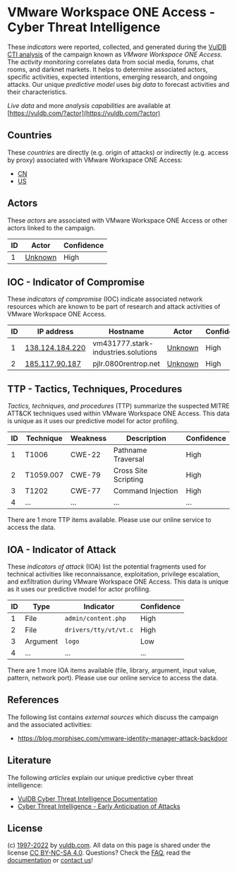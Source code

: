 # VMware Workspace ONE Access - Cyber Threat Intelligence

These _indicators_ were reported, collected, and generated during the [VulDB CTI analysis](https://vuldb.com/?kb.cti) of the campaign known as _VMware Workspace ONE Access_. The _activity monitoring_ correlates data from social media, forums, chat rooms, and darknet markets. It helps to determine associated actors, specific activities, expected intentions, emerging research, and ongoing attacks. Our unique _predictive model_ uses _big data_ to forecast activities and their characteristics.

_Live data_ and more _analysis capabilities_ are available at [https://vuldb.com/?actor](https://vuldb.com/?actor)

## Countries

These _countries_ are directly (e.g. origin of attacks) or indirectly (e.g. access by proxy) associated with VMware Workspace ONE Access:

* [CN](https://vuldb.com/?country.cn)
* [US](https://vuldb.com/?country.us)

## Actors

These _actors_ are associated with VMware Workspace ONE Access or other actors linked to the campaign.

ID | Actor | Confidence
-- | ----- | ----------
1 | [Unknown](https://vuldb.com/?actor.unknown) | High

## IOC - Indicator of Compromise

These _indicators of compromise_ (IOC) indicate associated network resources which are known to be part of research and attack activities of VMware Workspace ONE Access.

ID | IP address | Hostname | Actor | Confidence
-- | ---------- | -------- | ----- | ----------
1 | [138.124.184.220](https://vuldb.com/?ip.138.124.184.220) | vm431777.stark-industries.solutions | [Unknown](https://vuldb.com/?actor.unknown) | High
2 | [185.117.90.187](https://vuldb.com/?ip.185.117.90.187) | pjlr.0800rentrop.net | [Unknown](https://vuldb.com/?actor.unknown) | High

## TTP - Tactics, Techniques, Procedures

_Tactics, techniques, and procedures_ (TTP) summarize the suspected MITRE ATT&CK techniques used within VMware Workspace ONE Access. This data is unique as it uses our predictive model for actor profiling.

ID | Technique | Weakness | Description | Confidence
-- | --------- | -------- | ----------- | ----------
1 | T1006 | CWE-22 | Pathname Traversal | High
2 | T1059.007 | CWE-79 | Cross Site Scripting | High
3 | T1202 | CWE-77 | Command Injection | High
4 | ... | ... | ... | ...

There are 1 more TTP items available. Please use our online service to access the data.

## IOA - Indicator of Attack

These _indicators of attack_ (IOA) list the potential fragments used for technical activities like reconnaissance, exploitation, privilege escalation, and exfiltration during VMware Workspace ONE Access. This data is unique as it uses our predictive model for actor profiling.

ID | Type | Indicator | Confidence
-- | ---- | --------- | ----------
1 | File | `admin/content.php` | High
2 | File | `drivers/tty/vt/vt.c` | High
3 | Argument | `logo` | Low
4 | ... | ... | ...

There are 1 more IOA items available (file, library, argument, input value, pattern, network port). Please use our online service to access the data.

## References

The following list contains _external sources_ which discuss the campaign and the associated activities:

* https://blog.morphisec.com/vmware-identity-manager-attack-backdoor

## Literature

The following _articles_ explain our unique predictive cyber threat intelligence:

* [VulDB Cyber Threat Intelligence Documentation](https://vuldb.com/?kb.cti)
* [Cyber Threat Intelligence - Early Anticipation of Attacks](https://www.scip.ch/en/?labs.20201022)

## License

(c) [1997-2022](https://vuldb.com/?kb.changelog) by [vuldb.com](https://vuldb.com/?kb.about). All data on this page is shared under the license [CC BY-NC-SA 4.0](https://creativecommons.org/licenses/by-nc-sa/4.0/). Questions? Check the [FAQ](https://vuldb.com/?kb.faq), read the [documentation](https://vuldb.com/?kb) or [contact us](https://vuldb.com/?contact)!
